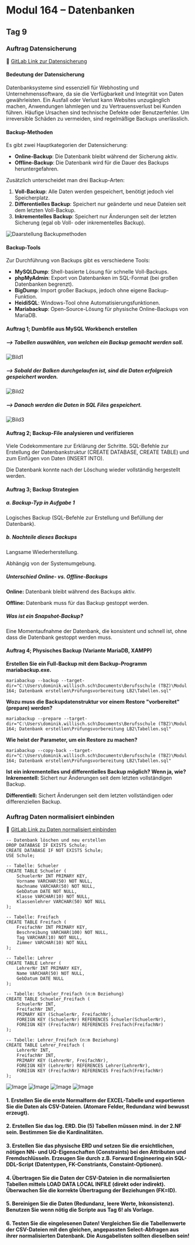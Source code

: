 # Modul 164 – Datenbanken

## Tag 9

### Auftrag Datensicherung  
🔗 [GitLab Link zur Datensicherung](https://gitlab.com/ch-tbz-it/Stud/m164/-/blob/main/7.Tag/Datensicherung.md)

#### Bedeutung der Datensicherung
Datenbanksysteme sind essenziell für Webhosting und Unternehmenssoftware, da sie die Verfügbarkeit und Integrität von Daten gewährleisten. Ein Ausfall oder Verlust kann Websites unzugänglich machen, Anwendungen lahmlegen und zu Vertrauensverlust bei Kunden führen. Häufige Ursachen sind technische Defekte oder Benutzerfehler. Um irreversible Schäden zu vermeiden, sind regelmäßige Backups unerlässlich.

#### Backup-Methoden
Es gibt zwei Hauptkategorien der Datensicherung:

- **Online-Backup**: Die Datenbank bleibt während der Sicherung aktiv.
- **Offline-Backup**: Die Datenbank wird für die Dauer des Backups heruntergefahren.

Zusätzlich unterscheidet man drei Backup-Arten:

1. **Voll-Backup**: Alle Daten werden gespeichert, benötigt jedoch viel Speicherplatz.
2. **Differentielles Backup**: Speichert nur geänderte und neue Dateien seit dem letzten Voll-Backup.
3. **Inkrementelles Backup**: Speichert nur Änderungen seit der letzten Sicherung (egal ob Voll- oder inkrementelles Backup).

![Daarstellung Backupmethoden](https://github.com/user-attachments/assets/9df8f3f6-ab65-469f-b251-b58a19770c7f)

#### Backup-Tools
Zur Durchführung von Backups gibt es verschiedene Tools:

- **MySQLDump**: Shell-basierte Lösung für schnelle Voll-Backups.
- **phpMyAdmin**: Export von Datenbanken im SQL-Format (bei großen Datenbanken begrenzt).
- **BigDump**: Import großer Backups, jedoch ohne eigene Backup-Funktion.
- **HeidiSQL**: Windows-Tool ohne Automatisierungsfunktionen.
- **Mariabackup**: Open-Source-Lösung für physische Online-Backups von MariaDB.

#### Auftrag 1; Dumbfile aus MySQL Workbench erstellen

##### **--> Tabellen auswählen, von welchen ein Backup gemacht werden soll.**

![Bild1](https://github.com/user-attachments/assets/2ff43646-79e5-472e-a53c-7c7196460d33)

##### **--> Sobald der Balken durchgelaufen ist, sind die Daten erfolgreich gespeichert worden.**

![Bild2](https://github.com/user-attachments/assets/a381258b-9781-4c88-acb7-5637bd51c3c3)

##### **--> Danach werden die Daten in SQL Files gespeichert.**

![Bild3](https://github.com/user-attachments/assets/8af1305d-21c6-402c-b0e4-f65cca48f8db)

#### Auftrag 2; Backup-File analysieren und verifizieren

Viele Codekommentare zur Erklärung der Schritte.
SQL-Befehle zur Erstellung der Datenbankstruktur (CREATE DATABASE, CREATE TABLE) und zum Einfügen von Daten (INSERT INTO).

Die Datenbank konnte nach der Löschung wieder vollständig hergestellt werden.

#### Auftrag 3; Backup Strategien

##### a. Backup-Typ in Aufgabe 1
Logisches Backup (SQL-Befehle zur Erstellung und Befüllung der Datenbank).

##### b. Nachteile dieses Backups
Langsame Wiederherstellung.

Abhängig von der Systemumgebung.

##### Unterschied Online- vs. Offline-Backups
**Online:** Datenbank bleibt während des Backups aktiv.

**Offline:** Datenbank muss für das Backup gestoppt werden.

##### Was ist ein Snapshot-Backup?
Eine Momentaufnahme der Datenbank, die konsistent und schnell ist, ohne dass die Datenbank gestoppt werden muss.

#### Auftrag 4; Physisches Backup (Variante MariaDB, XAMPP)

**Erstellen Sie ein Full-Backup mit dem Backup-Programm mariabackup.exe.**
```
mariabackup --backup --target-dir="C:\Users\dominik.willisch.sch\Documents\Berufsschule (TBZ)\Modul 164; Datenbank erstellen\Prüfungsvorbereitung LB2\Tabellen.sql"
```
**Wozu muss die Backupdatenstruktur vor einem Restore "vorbereitet" (prepare) werden?**
```
mariabackup --prepare --target-dir="C:\Users\dominik.willisch.sch\Documents\Berufsschule (TBZ)\Modul 164; Datenbank erstellen\Prüfungsvorbereitung LB2\Tabellen.sql"
```
**Wie heist der Parameter, um ein Restore zu machen?**
```
mariabackup --copy-back --target-dir="C:\Users\dominik.willisch.sch\Documents\Berufsschule (TBZ)\Modul 164; Datenbank erstellen\Prüfungsvorbereitung LB2\Tabellen.sql"
```
**Ist ein inkrementelles und differentielles Backup möglich? Wenn ja, wie?**
**Inkrementell:** Sichert nur Änderungen seit dem letzten vollständigen Backup.

**Differentiell:** Sichert Änderungen seit dem letzten vollständigen oder differenziellen Backup.

### Auftrag Daten normalisiert einbinden
🔗 [GitLab Link zu Daten normalisiert einbinden](https://gitlab.com/ch-tbz-it/Stud/m164/-/tree/main/7.Tag?ref_type=heads)

```
-- Datenbank löschen und neu erstellen
DROP DATABASE IF EXISTS Schule;
CREATE DATABASE IF NOT EXISTS Schule;
USE Schule;

-- Tabelle: Schueler
CREATE TABLE Schueler (
    SchuelerNr INT PRIMARY KEY,
    Vorname VARCHAR(50) NOT NULL,
    Nachname VARCHAR(50) NOT NULL,
    GebDatum DATE NOT NULL,
    Klasse VARCHAR(10) NOT NULL,
    Klassenlehrer VARCHAR(50) NOT NULL
);

-- Tabelle: Freifach
CREATE TABLE Freifach (
    FreifachNr INT PRIMARY KEY,
    Beschreibung VARCHAR(100) NOT NULL,
    Tag VARCHAR(10) NOT NULL,
    Zimmer VARCHAR(10) NOT NULL
);

-- Tabelle: Lehrer
CREATE TABLE Lehrer (
    LehrerNr INT PRIMARY KEY,
    Name VARCHAR(50) NOT NULL,
    GebDatum DATE NULL
);

-- Tabelle: Schueler_Freifach (n:m Beziehung)
CREATE TABLE Schueler_Freifach (
    SchuelerNr INT,
    FreifachNr INT,
    PRIMARY KEY (SchuelerNr, FreifachNr),
    FOREIGN KEY (SchuelerNr) REFERENCES Schueler(SchuelerNr),
    FOREIGN KEY (FreifachNr) REFERENCES Freifach(FreifachNr)
);

-- Tabelle: Lehrer_Freifach (n:m Beziehung)
CREATE TABLE Lehrer_Freifach (
    LehrerNr INT,
    FreifachNr INT,
    PRIMARY KEY (LehrerNr, FreifachNr),
    FOREIGN KEY (LehrerNr) REFERENCES Lehrer(LehrerNr),
    FOREIGN KEY (FreifachNr) REFERENCES Freifach(FreifachNr)
);
```

![Image](https://github.com/user-attachments/assets/152acf90-68c1-4225-b902-7eddde411d75)
![Image](https://github.com/user-attachments/assets/dea7ba60-b4cf-4849-9285-dc6654ada831)
![Image](https://github.com/user-attachments/assets/d69399d3-7087-456c-a17a-478bd121a66a)
![Image](https://github.com/user-attachments/assets/93a75bea-a41a-444a-9a35-ea7cdabc5da2)

#### 1. Erstellen Sie die erste Normalform der EXCEL-Tabelle und exportieren Sie die Daten als CSV-Dateien. (Atomare Felder, Redundanz wird bewusst erzeugt).



#### 2. Erstellen Sie das log. ERD. Die (5) Tabellen müssen mind. in der 2.NF sein. Bestimmen Sie die Kardinalitäten.



#### 3. Erstellen Sie das physische ERD und setzen Sie die ersichtlichen, nötigen NN- und UQ-Eigenschaften (Constraints) bei den Attributen und Fremdschlüsseln. Erzeugen Sie durch z.B. Forward Engineering ein SQL-DDL-Script (Datentypen, FK-Constriants, Constaint-Optionen).



#### 4. Übertragen Sie die Daten der CSV-Dateien in die normalisierten Tabellen mittels LOAD DATA LOCAL INFILE (direkt oder indirekt). Überwachen Sie die korrekte Übertragung der Beziehungen (FK=ID).



#### 5. Bereinigen Sie die Daten (Redundanz, leere Werte, Inkonsistenz). Benutzen Sie wenn nötig die Scripte aus Tag 6! als Vorlage.



#### 6. Testen Sie die eingelesenen Daten! Vergleichen Sie die Tabellenwerte der CSV-Dateien mit den gleichen, angepassten Select-Abfragen aus ihrer normalisierten Datenbank. Die Ausgabelisten sollten dieselben sein!

